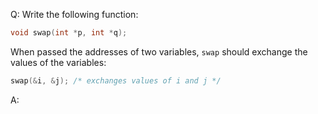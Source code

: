 Q: Write the following function:

```c
void swap(int *p, int *q);
```

When passed the addresses of two variables, `swap` should exchange the values of
the variables:

```c
swap(&i, &j); /* exchanges values of i and j */
```

A:
